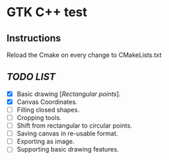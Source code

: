 # GTK C++ test

## Instructions

Reload the Cmake on every change to CMakeLists.txt

## _TODO LIST_

- [x] Basic drawing [_Rectangular points_].
- [x] Canvas Coordinates.
- [ ] Filling closed shapes.
- [ ] Cropping tools.
- [ ] Shift from rectangular to circular points.
- [ ] Saving canvas in re-usable format.
- [ ] Exporting as image.
- [ ] Supporting basic drawing features.